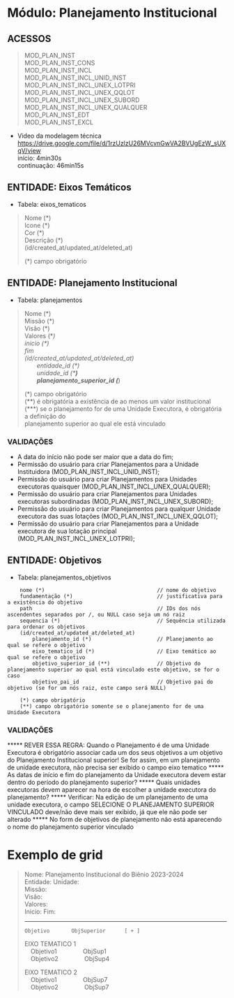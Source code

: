 # Módulo: Planejamento Institucional  

## ACESSOS  

> MOD_PLAN_INST  
> MOD_PLAN_INST_CONS  
> MOD_PLAN_INST_INCL  
> MOD_PLAN_INST_INCL_UNID_INST  
> MOD_PLAN_INST_INCL_UNEX_LOTPRI  
> MOD_PLAN_INST_INCL_UNEX_QQLOT  
> MOD_PLAN_INST_INCL_UNEX_SUBORD  
> MOD_PLAN_INST_INCL_UNEX_QUALQUER  
> MOD_PLAN_INST_EDT  
> MOD_PLAN_INST_EXCL  

- Video da modelagem técnica  
    <https://drive.google.com/file/d/1rzUzlzU26MVcvnGwVA2BVUgEzW_sUXqV/view>  
    início: 4min30s  
    continuação: 46min15s

## ENTIDADE: Eixos Temáticos

- Tabela: eixos_tematicos

> Nome (\*)  
> Icone (\*)  
> Cor (\*)  
> Descrição (\*)  
> (id/created_at/updated_at/deleted_at)  
>  
> (*) campo obrigatório

## ENTIDADE: Planejamento Institucional

- Tabela: planejamentos

> Nome (\*)  
> Missão (\*)  
> Visão (\*)  
> Valores (\**)  
> inicio (\*)  
> fim  
> (id/created_at/updated_at/deleted_at)  
> &ensp;&ensp;&ensp;&ensp;entidade_id (\*)  
> &ensp;&ensp;&ensp;&ensp;unidade_id (\***)  
> &ensp;&ensp;&ensp;&ensp;planejamento_superior_id (***)  
>  
> (\*) campo obrigatório  
> (\**) é obrigatória a existência de ao menos um valor institucional  
> (\***) se o planejamento for de uma Unidade Executora, é obrigatória a definição do  
> planejamento superior ao qual ele está vinculado  

### VALIDAÇÕES

- A data do início não pode ser maior que a data do fim;  
- Permissão do usuário para criar Planejamentos para a Unidade Instituidora (MOD_PLAN_INST_INCL_UNID_INST);  
- Permissão do usuário para criar Planejamentos para Unidades executoras quaisquer (MOD_PLAN_INST_INCL_UNEX_QUALQUER);  
- Permissão do usuário para criar Planejamentos para Unidades executoras subordinadas (MOD_PLAN_INST_INCL_UNEX_SUBORD);  
- Permissão do usuário para criar Planejamentos para qualquer Unidade executora das suas lotações (MOD_PLAN_INST_INCL_UNEX_QQLOT);  
- Permissão do usuário para criar Planejamentos para a Unidade executora de sua lotação principal (MOD_PLAN_INST_INCL_UNEX_LOTPRI);

## ENTIDADE: Objetivos

- Tabela: planejamentos_objetivos

~~~text
    nome (*)                                    // nome do objetivo
    fundamentação (*)                           // justificativa para a existência do objetivo
    path                                        // IDs dos nós ascendentes separados por /, ou NULL caso seja um nó raiz
    sequencia (*)                               // Sequência utilizada para ordenar os objetivos
    (id/created_at/updated_at/deleted_at)
        planejamento_id (*)                     // Planejamento ao qual se refere o objetivo
        eixo_tematico_id (*)                    // Eixo temático ao qual se refere o objetivo
        objetivo_superior_id (**)               // Objetivo do planejamento superior ao qual está vinculado este objetivo, se for o caso
        objetivo_pai_id                         // Objetivo pai do objetivo (se for um nós raiz, este campo será NULL)

    (*) campo obrigatório
    (**) campo obrigatório somente se o planejamento for de uma Unidade Executora
~~~

### VALIDAÇÕES

***** REVER ESSA REGRA: Quando o Planejamento é de uma Unidade Executora é obrigatório associar cada um dos seus objetivos a um objetivo do Planejamento Institucional superior!  Se for assim, em um planejamento de unidade executora, não precisa ser exibido o campo eixo tematico
***** As datas de início e fim do planejamento da Unidade executora devem estar dentro do período do planejamento superior?
***** Quais unidades executoras devem aparecer na hora de escolher a unidade executora do planejamento?
***** Verificar: Na edição de um planejamento de uma unidade executora, o campo SELECIONE O PLANEJAMENTO SUPERIOR VINCULADO deve/não deve mais ser exibido, já que ele não pode ser alterado
***** No form de objetivos de planejamento não está aparecendo o nome do planejamento superior vinculado

# Exemplo de grid

> Nome: Planejamento Institucional do Biênio 2023-2024  
> Entidade:           Unidade:  
> Missão:  
> Visão:  
> Valores:  
> Inicio:         Fim:  
>  
> -------------------------------------------  
>     Objetivo       ObjSuperior      [ + ]
> EIXO TEMATICO 1  
>&ensp;&ensp;Objetivo1      &ensp;&ensp;&ensp;&ensp;&ensp;&ensp;&ensp;&ensp;ObjSup1  
>&ensp;&ensp;Objetivo2      &ensp;&ensp;&ensp;&ensp;&ensp;&ensp;&ensp;&ensp;ObjSup4  
>  
> EIXO TEMATICO 2  
>&ensp;&ensp;Objetivo1      &ensp;&ensp;&ensp;&ensp;&ensp;&ensp;&ensp;&ensp;ObjSup7  
>&ensp;&ensp;Objetivo2      &ensp;&ensp;&ensp;&ensp;&ensp;&ensp;&ensp;&ensp;ObjSup7  
